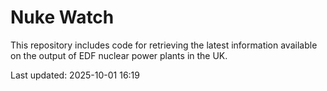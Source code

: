 # Nuke Watch

This repository includes code for retrieving the latest information available on the output of EDF nuclear power plants in the UK.

Last updated: 2025-10-01 16:19